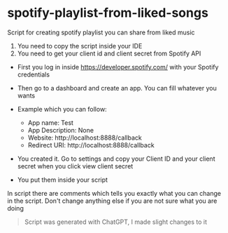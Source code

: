 # spotify-playlist-from-liked-songs
Script for creating spotify playlist you can share from liked music

1. You need to copy the script inside your IDE
2. You need to get your client id and client secret from Spotify API

  * First you log in inside https://developer.spotify.com/ with your Spotify credentials
  
  * Then go to a dashboard and create an app. You can fill whatever you wants
  * Example which you can follow:
    * App name: Test
    * App Description: None
    * Website: http://localhost:8888/callback
    * Redirect URI: http://localhost:8888/callback
  * You created it. Go to settings and copy your Client ID and your client secret when you click view client secret
  * You put them inside your script

In script there are comments which tells you exactly what you can change in the script. Don't change anything else if you are not sure what you are doing

> Script was generated with ChatGPT, I made slight changes to it
